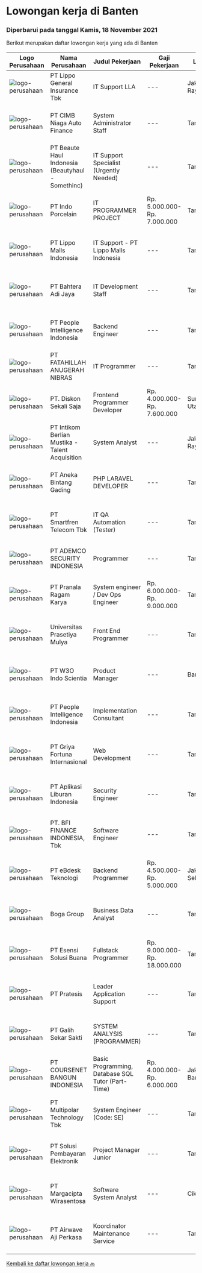 
  # Lowongan kerja di Banten

  ### Diperbarui pada tanggal Kamis, 18 November 2021

  Berikut merupakan daftar lowongan kerja yang ada di Banten

  |Logo Perusahaan | Nama Perusahaan | Judul Pekerjaan | Gaji Pekerjaan | Lokasi | Deskripsi | Tanggal diunggah | Pranala |
  | -------------- | --------------- | --------------- | --------- | --------- | -------------- | ------- | ----------- |
  |![logo-perusahaan](https://image-service-cdn.seek.com.au/c328ab6841348541901fb1f5f985d49e130c628c/ee4dce1061f3f616224767ad58cb2fc751b8d2dc)|PT Lippo General Insurance Tbk|IT Support LLA|---|Jakarta Raya|Job description:  Installing and configuring computer hardware, software, systems, networks, printers, and scanners Monitoring and maintaining...|Senin, 15 November 2021|https://www.jobstreet.co.id/id/job/it-support-lla-3690065?token=0~aef05d3e-2d72-4ffd-9b80-916cb7122299&sectionRank=1&jobId=jobstreet-id-job-3690065|
|![logo-perusahaan](https://image-service-cdn.seek.com.au/14f9f8ccc12d51121e96ea2224ff707c40d6ca88/ee4dce1061f3f616224767ad58cb2fc751b8d2dc)|PT CIMB Niaga Auto Finance|System Administrator Staff|---|Tangerang|Tugas dan tanggung jawab: Menjalankan proses operasional yang terkait dengan Data Center (DC) dan Disaster Recovery Center (DRC) yang meliputi...|Rabu, 17 November 2021|https://www.jobstreet.co.id/id/job/system-administrator-staff-3692675?token=0~aef05d3e-2d72-4ffd-9b80-916cb7122299&sectionRank=2&jobId=jobstreet-id-job-3692675|
|![logo-perusahaan](https://image-service-cdn.seek.com.au/d2961f7bbafbbb13e8b9d354b0b12eacfeb64ac6/ee4dce1061f3f616224767ad58cb2fc751b8d2dc)|PT Beaute Haul Indonesia (Beautyhaul - Somethinc)|IT Support Specialist (Urgently Needed)|---|Tangerang|Job Description Manage IT infrastructure, system monitoring and reports Provide day-to-day support to ensure the smooth running of the computers,...|Selasa, 16 November 2021|https://www.jobstreet.co.id/id/job/it-support-specialist-urgently-needed-3691303?token=0~aef05d3e-2d72-4ffd-9b80-916cb7122299&sectionRank=3&jobId=jobstreet-id-job-3691303|
|![logo-perusahaan](https://image-service-cdn.seek.com.au/d028c09dc90aa664d79a914e1d81ca9bc0f2ab02/ee4dce1061f3f616224767ad58cb2fc751b8d2dc)|PT Indo Porcelain|IT PROGRAMMER PROJECT|Rp. 5.000.000-Rp. 7.000.000|Tangerang|Kualifikasi Minimal pendidikan S1 Informatika/Teknik Komputer/Management Informatika Maksimal usia 35 tahun Minimal pengalaman 1 tahun di Departemen...|Rabu, 17 November 2021|https://www.jobstreet.co.id/id/job/it-programmer-project-3693017?token=0~aef05d3e-2d72-4ffd-9b80-916cb7122299&sectionRank=4&jobId=jobstreet-id-job-3693017|
|![logo-perusahaan](https://image-service-cdn.seek.com.au/58b572149212cc87eaf655a468c6066bc3f0c081/ee4dce1061f3f616224767ad58cb2fc751b8d2dc)|PT Lippo Malls Indonesia|IT Support - PT Lippo Malls Indonesia|---|Tangerang|Job Role:Involving the application of information technology knowledge and information technology techniques and principles for the development or...|Senin, 15 November 2021|https://www.jobstreet.co.id/id/job/it-support-pt-lippo-malls-indonesia-3690498?token=0~aef05d3e-2d72-4ffd-9b80-916cb7122299&sectionRank=5&jobId=jobstreet-id-job-3690498|
|![logo-perusahaan](https://image-service-cdn.seek.com.au/3cf8608cde618442e0b759505d789d1271d01b0e/ee4dce1061f3f616224767ad58cb2fc751b8d2dc)|PT Bahtera Adi Jaya|IT Development Staff|---|Tangerang|Qualifications: Age 21 to 35 Years old Minimum 1 year experience in Networking - security implementation and maintenance Candidate must possess a...|Senin, 15 November 2021|https://www.jobstreet.co.id/id/job/it-development-staff-3689682?token=0~aef05d3e-2d72-4ffd-9b80-916cb7122299&sectionRank=6&jobId=jobstreet-id-job-3689682|
|![logo-perusahaan](https://image-service-cdn.seek.com.au/68775c75fe0a61f23a6a7fc12f2c2795dd12ebf9/ee4dce1061f3f616224767ad58cb2fc751b8d2dc)|PT People Intelligence Indonesia|Backend Engineer|---|Tangerang|Candidate must possess at least Bachelor's Degree in Computer Science/Information Technology or equivalent. Required language(s): Bahasa Indonesia,...|Rabu, 17 November 2021|https://www.jobstreet.co.id/id/job/backend-engineer-3693012?token=0~aef05d3e-2d72-4ffd-9b80-916cb7122299&sectionRank=7&jobId=jobstreet-id-job-3693012|
|![logo-perusahaan](https://image-service-cdn.seek.com.au/ae94e3b41632c59bb558255047fa50596172df4b/ee4dce1061f3f616224767ad58cb2fc751b8d2dc)|PT FATAHILLAH ANUGERAH NIBRAS|IT Programmer|---|Tangerang|Requirement: Possessed at least Bachelor Degree of Information Technology Have at least 2 years experience as Programmer Have experience in developing...|Kamis, 18 November 2021|https://www.jobstreet.co.id/id/job/it-programmer-3693687?token=0~aef05d3e-2d72-4ffd-9b80-916cb7122299&sectionRank=8&jobId=jobstreet-id-job-3693687|
|![logo-perusahaan](https://image-service-cdn.seek.com.au/37da413d1d78b985b44db2cacac2517bee9e42db/ee4dce1061f3f616224767ad58cb2fc751b8d2dc)|PT. Diskon Sekali Saja|Frontend Programmer Developer|Rp. 4.000.000-Rp. 7.600.000|Sumatera Utara|# Paham php dan web development# Memiliki Team work effort# Kami memberikan benefit saham (esop) di perusahaan kami untuk kandidat yang tepat#...|Rabu, 17 November 2021|https://www.jobstreet.co.id/id/job/frontend-programmer-developer-3681730?token=0~aef05d3e-2d72-4ffd-9b80-916cb7122299&sectionRank=9&jobId=jobstreet-id-job-3681730|
|![logo-perusahaan](https://image-service-cdn.seek.com.au/a5ed087c91d94dac0c755515ba2459975f37a3de/ee4dce1061f3f616224767ad58cb2fc751b8d2dc)|PT Intikom Berlian Mustika - Talent Acquisition|System Analyst|---|Jakarta Raya|Job Description: Leading the whole team to make sure all process are on schedule Conduct business and user requirement analysis. Gain / maintain an...|Rabu, 17 November 2021|https://www.jobstreet.co.id/id/job/system-analyst-3693138?token=0~aef05d3e-2d72-4ffd-9b80-916cb7122299&sectionRank=10&jobId=jobstreet-id-job-3693138|
|![logo-perusahaan](https://image-service-cdn.seek.com.au/b13f1d8c869d32b5be5be8137f87f7b5929f686e/ee4dce1061f3f616224767ad58cb2fc751b8d2dc)|PT Aneka Bintang Gading|PHP LARAVEL DEVELOPER|---|Tangerang|JOB REQUIREMENT: Max. 30 years old   Min. 2 year experience with PHP Laravel framework Experienced in Laravel framework Experienced in VUE.JS project...|Rabu, 17 November 2021|https://www.jobstreet.co.id/id/job/php-laravel-developer-3676850?token=0~aef05d3e-2d72-4ffd-9b80-916cb7122299&sectionRank=11&jobId=jobstreet-id-job-3676850|
|![logo-perusahaan](https://image-service-cdn.seek.com.au/e33a62a047a936b13377186fb2f8be447b852b49/ee4dce1061f3f616224767ad58cb2fc751b8d2dc)|PT Smartfren Telecom Tbk|IT QA Automation (Tester)|---|Tangerang|Requirement: Automate functional testing in sprint and maintaining regression packages for API, Web and Mobile App Have good knowledge of Java/Python,...|Rabu, 17 November 2021|https://www.jobstreet.co.id/id/job/it-qa-automation-tester-3692409?token=0~aef05d3e-2d72-4ffd-9b80-916cb7122299&sectionRank=12&jobId=jobstreet-id-job-3692409|
|![logo-perusahaan](https://image-service-cdn.seek.com.au/6e21d38e7f964ac45259c7d7dd5b6397fe17b5b5/ee4dce1061f3f616224767ad58cb2fc751b8d2dc)|PT ADEMCO SECURITY INDONESIA|Programmer|---|Tangerang|Requirement :  Candidate must possess at least Bachelor's Degree in Computer Science/Information Technology or equivalent. Required...|Rabu, 17 November 2021|https://www.jobstreet.co.id/id/job/programmer-3681780?token=0~aef05d3e-2d72-4ffd-9b80-916cb7122299&sectionRank=13&jobId=jobstreet-id-job-3681780|
|![logo-perusahaan](https://image-service-cdn.seek.com.au/96868915a712bdce9a839af10d064420ae49947f/ee4dce1061f3f616224767ad58cb2fc751b8d2dc)|PT Pranala Ragam Karya|System engineer / Dev Ops Engineer|Rp. 6.000.000-Rp. 9.000.000|Tangerang|Exposure to security concepts, best practices and policies for cloud-based deployments Understanding of database design and implementation Familiarity...|Rabu, 17 November 2021|https://www.jobstreet.co.id/id/job/system-engineer-dev-ops-engineer-3675584?token=0~aef05d3e-2d72-4ffd-9b80-916cb7122299&sectionRank=14&jobId=jobstreet-id-job-3675584|
|![logo-perusahaan](https://image-service-cdn.seek.com.au/7cb5ea9ef93544cc6fe6e0548c365911eacc8818/ee4dce1061f3f616224767ad58cb2fc751b8d2dc)|Universitas Prasetiya Mulya|Front End Programmer|---|Tangerang|Pembuatan dan pengembangan program aplikasi 1.1 Analisa dan Desain:  Melakukan analisa kebutuhan user.  Membantu dalam tahap analisa dan desain...|Rabu, 17 November 2021|https://www.jobstreet.co.id/id/job/front-end-programmer-3682826?token=0~aef05d3e-2d72-4ffd-9b80-916cb7122299&sectionRank=15&jobId=jobstreet-id-job-3682826|
|![logo-perusahaan](https://image-service-cdn.seek.com.au/84c7203596a92c21a00cf65c63f0e6534ef13a9b/ee4dce1061f3f616224767ad58cb2fc751b8d2dc)|PT W3O Indo Scientia|Product Manager|---|Banten|Responsibilities Owner one/multiple product Be the subject matter expert in the area assigned Define product vision and strategy Work together with a...|Rabu, 17 November 2021|https://www.jobstreet.co.id/id/job/product-manager-3693170?token=0~aef05d3e-2d72-4ffd-9b80-916cb7122299&sectionRank=16&jobId=jobstreet-id-job-3693170|
|![logo-perusahaan](https://image-service-cdn.seek.com.au/68775c75fe0a61f23a6a7fc12f2c2795dd12ebf9/ee4dce1061f3f616224767ad58cb2fc751b8d2dc)|PT People Intelligence Indonesia|Implementation Consultant|---|Tangerang|Requirement: Candidate must possess at least Bachelor's Degree in Computer Science/Information Technology or equivalent Required language(s): English,...|Rabu, 17 November 2021|https://www.jobstreet.co.id/id/job/implementation-consultant-3692970?token=0~aef05d3e-2d72-4ffd-9b80-916cb7122299&sectionRank=17&jobId=jobstreet-id-job-3692970|
|![logo-perusahaan](https://image-service-cdn.seek.com.au/59c3b2098f9236218ca481c1c07d41112ae8a187/ee4dce1061f3f616224767ad58cb2fc751b8d2dc)|PT Griya Fortuna Internasional|Web Development|---|Tangerang|Deskripsi Pekerjaan : Maintenance dan update website perusahaan dengan mengembangkan fitur sesuai permintaan client. Bertanggung jawab dalam membuat...|Selasa, 16 November 2021|https://www.jobstreet.co.id/id/job/web-development-3691057?token=0~aef05d3e-2d72-4ffd-9b80-916cb7122299&sectionRank=18&jobId=jobstreet-id-job-3691057|
|![logo-perusahaan](https://image-service-cdn.seek.com.au/2ba51dcc75a5487dfad86edaf704ca8d7d4cbe70/ee4dce1061f3f616224767ad58cb2fc751b8d2dc)|PT Aplikasi Liburan Indonesia|Security Engineer|---|Tangerang|Job Desc :- Bertanggung jawab merancang dan menerapkan strategi terbaik untuk melindungi infrastruktur jaringan dari akses yang tidak diinginkan-...|Selasa, 16 November 2021|https://www.jobstreet.co.id/id/job/security-engineer-3674082?token=0~aef05d3e-2d72-4ffd-9b80-916cb7122299&sectionRank=19&jobId=jobstreet-id-job-3674082|
|![logo-perusahaan](https://image-service-cdn.seek.com.au/a6cf0c9900691813db703a94c273f5c310cd3774/ee4dce1061f3f616224767ad58cb2fc751b8d2dc)|PT. BFI FINANCE INDONESIA, Tbk|Software Engineer|---|Tangerang|Responsibilities : Design, Develop, Modify, debug and/or maintain software code according to functional. Non-functional and technical design...|Rabu, 17 November 2021|https://www.jobstreet.co.id/id/job/software-engineer-3682197?token=0~aef05d3e-2d72-4ffd-9b80-916cb7122299&sectionRank=20&jobId=jobstreet-id-job-3682197|
|![logo-perusahaan](https://image-service-cdn.seek.com.au/e38d6a3d454c6a68c2a859cb34f9731f2ccdc30d/ee4dce1061f3f616224767ad58cb2fc751b8d2dc)|PT eBdesk Teknologi|Backend Programmer|Rp. 4.500.000-Rp. 5.000.000|Jakarta Selatan|Requirements:• Senior High school / Diploma / Bachelor degree majoring in Computer Engineering/Computer Science/Information Technology or any major...|Rabu, 17 November 2021|https://www.jobstreet.co.id/id/job/backend-programmer-3676668?token=0~aef05d3e-2d72-4ffd-9b80-916cb7122299&sectionRank=21&jobId=jobstreet-id-job-3676668|
|![logo-perusahaan](https://image-service-cdn.seek.com.au/814eed81e799a808488d3efd6c004a2a005d77e1/ee4dce1061f3f616224767ad58cb2fc751b8d2dc)|Boga Group|Business Data Analyst|---|Tangerang|JOB DESCRIPTION: Acquire data from primary or secondary data sources. Develop and maintain database. Create &amp; develop business dashboard for...|Selasa, 16 November 2021|https://www.jobstreet.co.id/id/job/business-data-analyst-3691020?token=0~aef05d3e-2d72-4ffd-9b80-916cb7122299&sectionRank=22&jobId=jobstreet-id-job-3691020|
|![logo-perusahaan](https://image-service-cdn.seek.com.au/19866fdb3ecde1a6d7b113fc0d24cc05b03f8447/ee4dce1061f3f616224767ad58cb2fc751b8d2dc)|PT Esensi Solusi Buana|Fullstack Programmer|Rp. 9.000.000-Rp. 18.000.000|Tangerang|Job Requirements: We prefer passion instead of educational background, so feel free if you are passionate on programming world A hard worker with...|Rabu, 17 November 2021|https://www.jobstreet.co.id/id/job/fullstack-programmer-3675860?token=0~aef05d3e-2d72-4ffd-9b80-916cb7122299&sectionRank=23&jobId=jobstreet-id-job-3675860|
|![logo-perusahaan](https://image-service-cdn.seek.com.au/421c856f23940be4838215824b159b7a59690cd5/ee4dce1061f3f616224767ad58cb2fc751b8d2dc)|PT Pratesis|Leader Application Support|---|Tangerang|ObjectiveManage the performance of the Product Support Team and ensure that Service Level Agreements are achieved as set by the business. Ensure the...|Selasa, 16 November 2021|https://www.jobstreet.co.id/id/job/leader-application-support-3692029?token=0~aef05d3e-2d72-4ffd-9b80-916cb7122299&sectionRank=24&jobId=jobstreet-id-job-3692029|
|![logo-perusahaan](https://image-service-cdn.seek.com.au/fca2de65d69d1fdd1ffd673d075eb7eac1ba075d/ee4dce1061f3f616224767ad58cb2fc751b8d2dc)|PT Galih Sekar Sakti|SYSTEM ANALYSIS (PROGRAMMER)|---|Tangerang|Persyaratan:1.        Pendidikan S1 Komputer Akuntansi2.        Usia Maksimal 30 Tahun3.        Berpengalaman &amp; Menguasai System Akuntansi &amp;...|Selasa, 16 November 2021|https://www.jobstreet.co.id/id/job/system-analysis-programmer-3691467?token=0~aef05d3e-2d72-4ffd-9b80-916cb7122299&sectionRank=25&jobId=jobstreet-id-job-3691467|
|![logo-perusahaan](https://image-service-cdn.seek.com.au/38958c8a626230eb27553fe38ab5d8a8b5f66466/ee4dce1061f3f616224767ad58cb2fc751b8d2dc)|PT COURSENET BANGUN INDONESIA|Basic Programming, Database SQL Tutor (Part-Time)|Rp. 4.000.000-Rp. 6.000.000|Jakarta Barat|WE ARE LOOKING FOR CANDIDATE AS COACH FOR BASIC PROGRAMMING (C &amp; JAVA) AND SQL DATABASE.TEACHING TIME IS ONLY ON SATURDAY AND SUNDAY, OR WEEKDAYS...|Selasa, 16 November 2021|https://www.jobstreet.co.id/id/job/basic-programming-database-sql-tutor-part-time-3692248?token=0~aef05d3e-2d72-4ffd-9b80-916cb7122299&sectionRank=26&jobId=jobstreet-id-job-3692248|
|![logo-perusahaan](https://image-service-cdn.seek.com.au/fac8ec91dcc0012b551a1f20f6d2707a1f7be282/ee4dce1061f3f616224767ad58cb2fc751b8d2dc)|PT Multipolar Technology Tbk|System Engineer (Code: SE)|---|Tangerang|Implementation of IBM Products (Systems &amp; Servers) Provide solution and design for IBM Products (Systems &amp; Servers) Provide High Availability...|Selasa, 16 November 2021|https://www.jobstreet.co.id/id/job/system-engineer-code%3A-se-3691887?token=0~aef05d3e-2d72-4ffd-9b80-916cb7122299&sectionRank=27&jobId=jobstreet-id-job-3691887|
|![logo-perusahaan](https://image-service-cdn.seek.com.au/0401c56e928487d2f29123172ea6acb5d2a335c6/ee4dce1061f3f616224767ad58cb2fc751b8d2dc)|PT Solusi Pembayaran Elektronik|Project Manager Junior|---|Tangerang|Hi SPEcial People!We're looking for Project Manager Junior who passionate in Fintech Industry, update with technologies and able to work with the...|Selasa, 16 November 2021|https://www.jobstreet.co.id/id/job/project-manager-junior-3691500?token=0~aef05d3e-2d72-4ffd-9b80-916cb7122299&sectionRank=28&jobId=jobstreet-id-job-3691500|
|![logo-perusahaan](https://image-service-cdn.seek.com.au/7070c37918a57f47df7c878fbefbf58797b5957d/ee4dce1061f3f616224767ad58cb2fc751b8d2dc)|PT Margacipta Wirasentosa|Software System Analyst|---|Cikupa|Kualifikasi: Usia maksimal 37 tahun Pengalaman kerja minimal 2 - 3 tahun di posisi yang sama Pendidikan minimal S1 Sistem Komputer/Teknologi...|Minggu, 14 November 2021|https://www.jobstreet.co.id/id/job/software-system-analyst-3680057?token=0~aef05d3e-2d72-4ffd-9b80-916cb7122299&sectionRank=29&jobId=jobstreet-id-job-3680057|
|![logo-perusahaan](https://image-service-cdn.seek.com.au/251af4cd48576e70ddc0f4d98254e352fcf6223c/ee4dce1061f3f616224767ad58cb2fc751b8d2dc)|PT Airwave Aji Perkasa|Koordinator Maintenance Service|---|Tangerang|DESKRIPSI PEKERJAAN Maintenece, trobleshooting dan pemeliharaan semua sistem fiber optik Monitor dan koordinasi dengan tim lapangan terkait masalah yg...|Senin, 15 November 2021|https://www.jobstreet.co.id/id/job/koordinator-maintenance-service-3690030?token=0~aef05d3e-2d72-4ffd-9b80-916cb7122299&sectionRank=30&jobId=jobstreet-id-job-3690030|


  [Kembali ke daftar lowongan kerja 🔙](../README.md#daftar-lowongan-kerja)
  